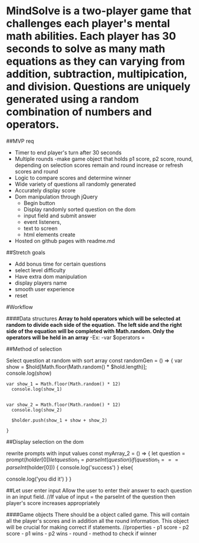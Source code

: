 **MindSolve is a two-player game that challenges each player's mental math abilities. Each player has 30 seconds to solve as many math equations as they can varying from addition, subtraction, multipication, and division. Questions are uniquely generated using a random combination of numbers and operators.**
==========================================================================
##MVP req
- Timer to end player's turn after 30 seconds
- Multiple rounds -make game object that holds p1 score, p2 score, round, depending on selection scores remain and round increase or refresh    scores and round
- Logic to compare scores and determine winner
- Wide variety of questions all randomly generated
- Accurately display score
- Dom manipulation through jQuery
  - Begin button
  - Display randomly sorted question on the dom
  - input field and submit answer
  - event listeners,
  - text to screen
  - html elements create
- Hosted on github pages with readme.md

##Stretch goals
- Add bonus time for certain questions
- select level difficulty
- Have extra dom manipulation
- display players name
- smooth user experience
- reset


#Workflow

####Data structures
**Array to hold operators which will be selected at random to divide each side of the equation.**
    **The left side and the right side of the equation will be completed with Math.random. Only the operators will be held in an array**
    -Ex:
    -var $operators =


##Method of selection

Select question at random with sort array
  const randomGen = () => {
    var show = $hold[Math.floor(Math.random() * $hold.length)];
      console.log(show)

    var show_1 = Math.floor(Math.random() * 12)
      console.log(show_1)


    var show_2 = Math.floor(Math.random() * 12)
      console.log(show_2)

      $holder.push(show_1 + show + show_2)

    }

##Display selection on the dom

rewrite prompts with input values
const myArray_2 = () => {
  let question = prompt($holder[0])
  let question_1 = parseInt(question)
    if(question_1 === parseInt($holder[0])) {
      console.log('success')
    } else{

console.log('you did it')
    }
}


##Let user enter input
  Allow the user to enter their answer to each question in an input field.
  //If value of input = the parseInt of the question then player's score increases appropriately

  ####Game objects
  There should be a object called game. This will contain all the player's scores and in addition all the round information. This object will be crucial for making correct if statements.
  //properties
    - p1 score
    - p2 score
    - p1 wins
    - p2 wins
    - round
    - method to check if winner

